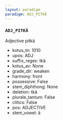 ```yaml
---
layout: paradigm
paradigm: ADJ_PITKÄ
---
```

### ` ADJ_PITKÄ `

Adjective pitkä
* kotus_tn: 1010
* upos: ADJ
* suffix_regex: tkä
* kotus_av: None
* grade_dir: weaken
* harmony: front
* possessive: False
* stem_diphthong: None
* deletion: tkä
* plurale_tantum: False
* clitics: False
* pos: ADJECTIVE
* stem_vowel: ä
